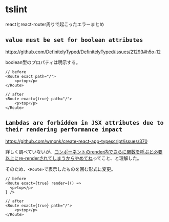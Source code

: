 # tslint
reactとreact-router周りで起こったエラーまとめ

## `value must be set for boolean attributes`
https://github.com/DefinitelyTyped/DefinitelyTyped/issues/21293#h5o-12

boolean型のプロパティは明示する。

```tsx
// before
<Route exact path="/">
    <p>top</p>
</Route>

// after
<Route exact={true} path="/">
    <p>top</p>
</Route>
```

## `Lambdas are forbidden in JSX attributes due to their rendering performance impact`
https://github.com/wmonk/create-react-app-typescript/issues/370

詳しく調べていないが、[コンポーネントのrender内でさらに関数を呼ぶと必要以上にre-renderされてしまうからやめてね](https://github.com/wmonk/create-react-app-typescript/issues/370#h5o-10)ってこと、と理解した。

そのため、`<Route>`で表示したものを囲む形式に変更。

```tsx
// before
<Route exact={true} render={() => 
  <p>top</p>
} />

// after
<Route exact={true} path="/">
    <p>top</p>
</Route>
```